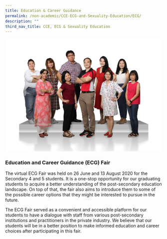 ```yaml
---
title: Education & Career Guidance
permalink: /non-academic/CCE-ECG-and-Sexuality-Education/ECG/
description: ""
third_nav_title: CCE, ECG & Sexuality Education
---
```

![](/images/Education-and-Career-Guidance-2048x1463.jpg)
### **Education and Career Guidance (ECG) Fair**

The virtual ECG Fair was held on 26 June and 13 August 2020 for the Secondary 4 and 5 students. It is a one-stop opportunity for our graduating students to acquire a better understanding of the post-secondary education landscape. On top of that, the fair also aims to introduce them to some of the possible career options that they might be interested to pursue in the future.

The ECG Fair served as a convenient and accessible platform for our students to have a dialogue with staff from various post-secondary institutions and practitioners in the private industry. We believe that our students will be in a better position to make informed education and career choices after participating in this fair.